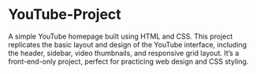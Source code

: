 # YouTube-Project
A simple YouTube homepage built using HTML and CSS. This project replicates the basic layout and design of the YouTube interface, including the header, sidebar, video thumbnails, and responsive grid layout. It’s a front-end-only project, perfect for practicing web design and CSS styling.
